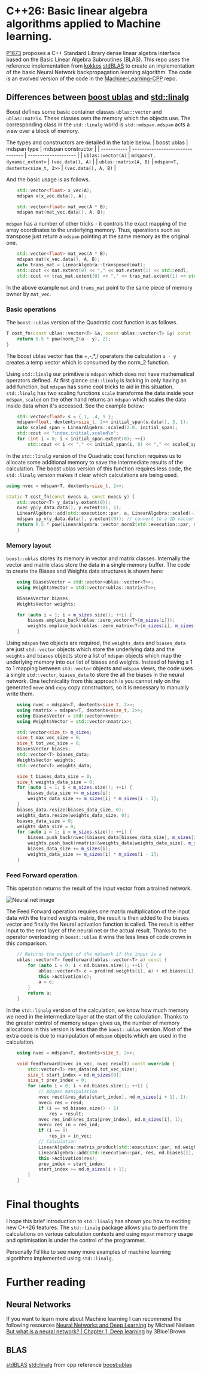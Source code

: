 # C++26: Basic linear algebra algorithms applied to Machine learning.

[P1673](https://www.open-std.org/jtc1/sc22/wg21/docs/papers/2023/p1673r13.html) proposes a C++ Standard Library dense linear algebra interface based on the Basic Linear Algebra Subroutines (BLAS). This repo uses the reference implementation from [kokkos](https://github.com/kokkos) [stdBLAS](https://github.com/kokkos/stdBLAS) to create an implementation of the basic Neural Network backpropagation learning algorithm. The code is an evolved version of the code in the [Machine-Learning-CPP](https://github.com/GarethRichards/Machine-Learning-CPP) repo.

## Differences between [boost ublas](https://www.boost.org/doc/libs/1_81_0/libs/numeric/ublas/doc/index.html) and [std::linalg](https://en.cppreference.com/w/cpp/numeric/linalg)

Boost defines some basic container classes `ublas::vector` and `ublas::matrix`. These classes own the memory which the objects use. The corresponding class in the `std::linalg` world is `std::mdspan`. `mdspan` acts a view over a block of memory.

The types and constructors are detailed in the table below.
| boost ublas           | mdspan type                      | mdspan constructor   |
| -----------           | -------------------------------- | -------------------- |
| `ublas::vector(A)`    | `mdspan<T, dynamic_extent>`      | `(vec.data(), A)`    |
| `ublas::matrix(A, B)` | `mdspan<T, dextents<size_t, 2>>` | `(vec.data(), A, B)` |

And the basic usage is as follows.
``` cpp
    std::vector<float> x_vec(A);
    mdspan x(x_vec.data(), A);

    std::vector<float> mat_vec(A * B);
    mdspan mat(mat_vec.data(), A, B);   
```
`mdspan` has a number of other tricks - it controls the exact mapping of the array coordinates to the underlying memory. Thus, operations such as transpose just return a `mdspan` pointing at the same memory as the original one.
``` cpp
    std::vector<float> mat_vec(A * B);
    mdspan mat(x_vec.data(), A, B);  
    auto trans_mat = LinearAlgebra::transposed(mat);
    std::cout << mat.extent(0) << "," << mat.extent(1) << std::endl;
    std::cout << tras_mat.extent(0) << "," << tras_mat.extent(1) << std::endl;
``` 
In the above example `mat` and `trans_mat` point to the same piece of memory owner by `mat_vec`.

### Basic operations

The `boost::ublas` version of the Quadratic cost function is as follows.
``` cpp
T cost_fn(const ublas::vector<T> &a, const ublas::vector<T> &y) const {
    return 0.5 * pow(norm_2(a - y), 2);
}
```
The boost ublas vector has the +,-,*,/ operators the calculation `a - y` creates a temp vector which is consumed by the norm_2 function.

Using `std::linalg` our primitive is `mdspan` which does not have mathematical operators defined. At first glance `std::linalg` is lacking in only having an add function, but `mdspan` has some cool tricks to aid in this situation. `std::linalg` has two scaling functions `scale` transforms the data inside your `mdspan`, `scaled` on the other hand returns an `mdspan` which scales the data inside data when it's accessed. See the example below:

``` cpp
    std::vector<float> s = { 1, .4, 9 };
    mdspan<float, dextents<size_t, 2>> initial_span(s.data(), 3, 1);
    auto scaled_span = LinearAlgebra::scaled(2.0, initial_span);
    std::cout << "index,initial,scaled\n";
    for (int i = 0; i < initial_span.extent(0); ++i)
        std::cout << i << "," << initial_span(i, 0) << "," << scaled_span(i, 0) << "\n";
```

In the `std::linalg` version of the Quadratic cost function requires us to allocate some additional memory to save the intermediate results of the calculation. The boost ublas version of this function requires less code, the `std::linalg` version makes it clear which calculations are being used. 

``` cpp
using nvec = mdspan<T, dextents<size_t, 2>>;

static T cost_fn(const nvec& a, const nvec& y) {
    std::vector<T> y_data(y.extent(0));
    nvec yp(y_data.data(), y.extent(0), 1);
    LinearAlgebra::add(std::execution::par, a, LinearAlgebra::scaled(-1.0, y), yp);
    mdspan yp_v(y_data.data(), y.extent(0)); // convert to a 1D vector.
    return 0.5 * pow(LinearAlgebra::vector_norm2(std::execution::par, yp_v), 2);
    }
```
### Memory layout
`boost::ublas` stores its memory in vector and matrix classes. Internally the vector and matrix class store the data in a single memory buffer. The code to create the Biases and Weights data structures is shown here: 

``` cpp
    using BiasesVector = std::vector<ublas::vector<T>>;
    using WeightsVector = std::vector<ublas::matrix<T>>;

    BiasesVector biases;
    WeightsVector weights;

    for (auto i = 1; i < m_sizes.size(); ++i) {
        biases.emplace_back(ublas::zero_vector<T>{m_sizes[i]});
        weights.emplace_back(ublas::zero_matrix<T>{m_sizes[i], m_sizes[i - 1]});
    }
```

Using `mdspan` two objects are required, the `weights_data` and `biases_data` are just `std::vector` objects which store the underlying data and the `weights` and `biases` objects store a list of `mdspan` objects which map the underlying memory into our list of biases and weights. Instead of having a 1 to 1 mapping between `std::vector` objects and `mdspan` views, the code uses a single `std::vector`, `biases_data` to store the all the biases in the neural network. One technicality from this approach is you cannot rely on the generated `move` and `copy` copy constructors, so it is necessary to manually write them.

``` cpp
    using nvec = mdspan<T, dextents<size_t, 2>>;
    using nmatrix = mdspan<T, dextents<size_t, 2>>;
    using BiasesVector = std::vector<nvec>;
    using WeightsVector = std::vector<nmatrix>;

    std::vector<size_t> m_sizes;
    size_t max_vec_size = 0;
    size_t tot_vec_size = 0;
    BiasesVector biases;
    std::vector<T> biases_data;
    WeightsVector weights;
    std::vector<T> weights_data;

    size_t biases_data_size = 0;
    size_t weights_data_size = 0;
    for (auto i = 1; i < m_sizes.size(); ++i) {
        biases_data_size += m_sizes[i];
        weights_data_size += m_sizes[i] * m_sizes[i - 1];
    }
    biases_data.resize(biases_data_size, 0);
    weights_data.resize(weights_data_size, 0);
    biases_data_size = 0;
    weights_data_size = 0;
    for (auto i = 1; i < m_sizes.size(); ++i) {
        biases.push_back(nvec(&biases_data[biases_data_size], m_sizes[i], 1));
        weights.push_back(nmatrix(&weights_data[weights_data_size], m_sizes[i], m_sizes[i - 1]));
        biases_data_size += m_sizes[i];
        weights_data_size += m_sizes[i] * m_sizes[i - 1];
    }
```

### Feed Forward operation.
This operation returns the result of the input vector from a trained network.

![Neural net image](http://neuralnetworksanddeeplearning.com/images/tikz11.png)

The Feed Forward operation requires one matrix multiplication of the input data with the trained weights matrix, the result is then added to the biases vector and finally the Neural activation function is called. The result is either input to the next layer of the neural net or the actual result. Thanks to the operator overloading in  `boost::ublas` it wins the less lines of code crown in this comparison.

``` cpp
    // Returns the output of the network if the input is a
    ublas::vector<T> feedforward(ublas::vector<T> a) const {
        for (auto i = 0; i < nd.biases.size(); ++i) {
            ublas::vector<T> c = prod(nd.weights[i], a) + nd.biases[i];
            this->Activation(c);
            a = c;
        }
        return a;
    }
```

In the `std::linalg` version of the calculation, we know how much memory we need in the intermediate layer at the start of the calculation. Thanks to the greater control of memory `mdspan` gives us, the number of memory allocations in this version is less than the `boost::ublas` version. Most of the extra code is due to manipulation of `mdspan` objects which are used in the calculation. 

``` cpp
    using nvec = mdspan<T, dextents<size_t, 2>>;

    void feedforward(nvec in_vec, nvec result) const override {
        std::vector<T> res_data(nd.tot_vec_size);
        size_t start_index = nd.m_sizes[0];
        size_t prev_index = 0;
        for (auto i = 0; i < nd.biases.size(); ++i) {
            // mdspan manipulation
            nvec resd(&res_data[start_index], nd.m_sizes[i + 1], 1);
            nvec& res = resd;
            if (i == nd.biases.size() - 1)
                res = result;
            nvec res_ind(&res_data[prev_index], nd.m_sizes[i], 1);
            nvec& res_in = res_ind;
            if (i == 0)
                res_in = in_vec;
            // Calculation
            LinearAlgebra::matrix_product(std::execution::par, nd.weights[i], res_in, res);
            LinearAlgebra::add(std::execution::par, res, nd.biases[i], res);
            this->Activation(res);
            prev_index = start_index;
            start_index += nd.m_sizes[i + 1];
        }
    }
```

# Final thoughts
I hope this brief introduction to `std::linalg` has shown you how to exciting new C++26 features. The `std::linalg` package allows you to perform the calculations on various calculation contexts and using `mspan` memory usage and optimisation is under the control of the programmer.

Personally I'd like to see many more examples of machine learning algorithms implemented using `std::linalg`.

# Further reading
## Neural Networks
If you want to learn more about Machine learning I can recommend the following resources
[Neural Networks and Deep Learning](http://neuralnetworksanddeeplearning.com/index.html) by Michael Nielsen
[But what is a neural network? | Chapter 1, Deep learning](https://youtu.be/aircAruvnKk?si=50XAeNALzkgLZAps) by 3Blue1Brown
## BLAS
[stdBLAS](https://github.com/kokkos/stdBLAS)
[std::linalg](https://en.cppreference.com/w/cpp/numeric/linalg) from cpp reference
[boost:ublas](https://www.boost.org/doc/libs/1_84_0/libs/numeric/ublas/doc/)